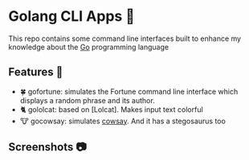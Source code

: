 # Golang CLI Apps :rocket:

This repo contains some command line interfaces built to enhance my knowledge about the [Go](https://golang.org/) programming language

## Features :muscle:

- :four_leaf_clover: gofortune: simulates the Fortune command line interface which displays a random phrase and its author.
- :cat2: gololcat: based on [Lolcat]. Makes input text colorful
- :cow: gocowsay: simulates [cowsay](https://en.wikipedia.org/wiki/Cowsay). And it has a stegosaurus too 

## Screenshots :camera:
